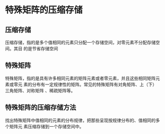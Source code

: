 # 特殊矩阵的压缩存储

## 压缩存储

压缩存储，指的是多个值相同的元素只分配一个存储空间，对零元素不分配存储空间。其目
的是节省存储空间

## 特殊矩阵

特殊矩阵，指的是具有许多相同元素的矩阵元素或者零元素，并且这些相同矩阵元素或零元
素的分布有一定规律性的矩阵。常见的特殊矩阵有对角矩阵、上（下）三角矩阵、对称矩阵
、稀疏矩阵等。

## 特殊矩阵的压缩存储方法

找出特殊矩阵中值相同的元素的分布规律，把那些呈现按规律分布的、值相同的多个矩阵元
素压缩存储到一个存储空间中。
